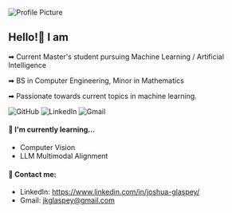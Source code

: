 ![Profile Picture](https://user-images.githubusercontent.com/70596598/184519663-5df283df-cc7d-4e74-a994-0c384ef61a0e.jpg)

## Hello!👋 I am
>
➡ Current Master's student pursuing Machine Learning / Artificial Intelligence
>
>
➡ BS in Computer Engineering, Minor in Mathematics
>
>
➡ Passionate towards current topics in machine learning.
>


![GitHub](https://img.shields.io/badge/GitHub-171515?style=for-the-badge&logo=GitHub&logoColor=white)
![LinkedIn](https://img.shields.io/badge/LinkedIn-0e76a8?style=for-the-badge&logo=Linkedin&logoColor=white)
![Gmail](https://img.shields.io/badge/Gmail-DB4437?style=for-the-badge&logo=Gmail&logoColor=white)


#### 📖 I'm currently learning...
* Computer Vision
* LLM Multimodal Alignment

#### 📧 Contact me:
* LinkedIn: https://www.linkedin.com/in/joshua-glaspey/
* Gmail: [jkglaspey@gmail.com](mailto:jkglaspey@gmail.com?subject=%5BGitHub%5D)
